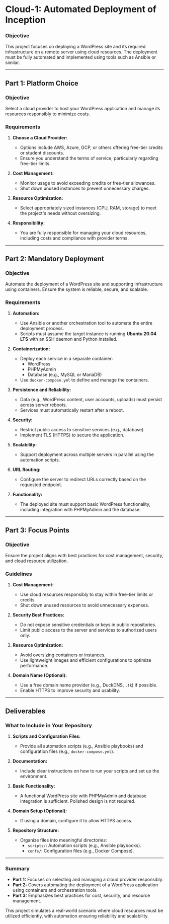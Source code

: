 # Cloud-1: Automated Deployment of Inception

### **Objective**
This project focuses on deploying a WordPress site and its required infrastructure on a remote server using cloud resources. The deployment must be fully automated and implemented using tools such as Ansible or similar.

---

## **Part 1: Platform Choice**

### **Objective**
Select a cloud provider to host your WordPress application and manage its resources responsibly to minimize costs.

### **Requirements**

1. **Choose a Cloud Provider:**
   - Options include AWS, Azure, GCP, or others offering free-tier credits or student discounts.
   - Ensure you understand the terms of service, particularly regarding free-tier limits.

2. **Cost Management:**
   - Monitor usage to avoid exceeding credits or free-tier allowances.
   - Shut down unused instances to prevent unnecessary charges.

3. **Resource Optimization:**
   - Select appropriately sized instances (CPU, RAM, storage) to meet the project's needs without oversizing.

4. **Responsibility:**
   - You are fully responsible for managing your cloud resources, including costs and compliance with provider terms.

---

## **Part 2: Mandatory Deployment**

### **Objective**
Automate the deployment of a WordPress site and supporting infrastructure using containers. Ensure the system is reliable, secure, and scalable.

### **Requirements**

1. **Automation:**
   - Use Ansible or another orchestration tool to automate the entire deployment process.
   - Scripts must assume the target instance is running **Ubuntu 20.04 LTS** with an SSH daemon and Python installed.

2. **Containerization:**
   - Deploy each service in a separate container:
     - WordPress
     - PHPMyAdmin
     - Database (e.g., MySQL or MariaDB)
   - Use `docker-compose.yml` to define and manage the containers.

3. **Persistence and Reliability:**
   - Data (e.g., WordPress content, user accounts, uploads) must persist across server reboots.
   - Services must automatically restart after a reboot.

4. **Security:**
   - Restrict public access to sensitive services (e.g., database).
   - Implement TLS (HTTPS) to secure the application.

5. **Scalability:**
   - Support deployment across multiple servers in parallel using the automation scripts.

6. **URL Routing:**
   - Configure the server to redirect URLs correctly based on the requested endpoint.

7. **Functionality:**
   - The deployed site must support basic WordPress functionality, including integration with PHPMyAdmin and the database.

---

## **Part 3: Focus Points**

### **Objective**
Ensure the project aligns with best practices for cost management, security, and cloud resource utilization.

### **Guidelines**

1. **Cost Management:**
   - Use cloud resources responsibly to stay within free-tier limits or credits.
   - Shut down unused resources to avoid unnecessary expenses.

2. **Security Best Practices:**
   - Do not expose sensitive credentials or keys in public repositories.
   - Limit public access to the server and services to authorized users only.

3. **Resource Optimization:**
   - Avoid oversizing containers or instances.
   - Use lightweight images and efficient configurations to optimize performance.

4. **Domain Name (Optional):**
   - Use a free domain name provider (e.g., DuckDNS, `.tk`) if possible.
   - Enable HTTPS to improve security and usability.

---

## **Deliverables**

### **What to Include in Your Repository**

1. **Scripts and Configuration Files:**
   - Provide all automation scripts (e.g., Ansible playbooks) and configuration files (e.g., `docker-compose.yml`).

2. **Documentation:**
   - Include clear instructions on how to run your scripts and set up the environment.

3. **Basic Functionality:**
   - A functional WordPress site with PHPMyAdmin and database integration is sufficient. Polished design is not required.

4. **Domain Setup (Optional):**
   - If using a domain, configure it to allow HTTPS access.

5. **Repository Structure:**
   - Organize files into meaningful directories:
     - `scripts/`: Automation scripts (e.g., Ansible playbooks).
     - `confs/`: Configuration files (e.g., Docker Compose).

---

### **Summary**
- **Part 1:** Focuses on selecting and managing a cloud provider responsibly.
- **Part 2:** Covers automating the deployment of a WordPress application using containers and orchestration tools.
- **Part 3:** Emphasizes best practices for cost, security, and resource management.

This project simulates a real-world scenario where cloud resources must be utilized efficiently, with automation ensuring reliability and scalability.

